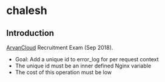 # chalesh

## Introduction
[ArvanCloud](https://www.arvancloud.com/en/) Recruitment Exam (Sep 2018).

- Goal: Add a unique id to error_log for per request context
- The unique id must be an inner defined Nginx variable
- The cost of this operation must be low

